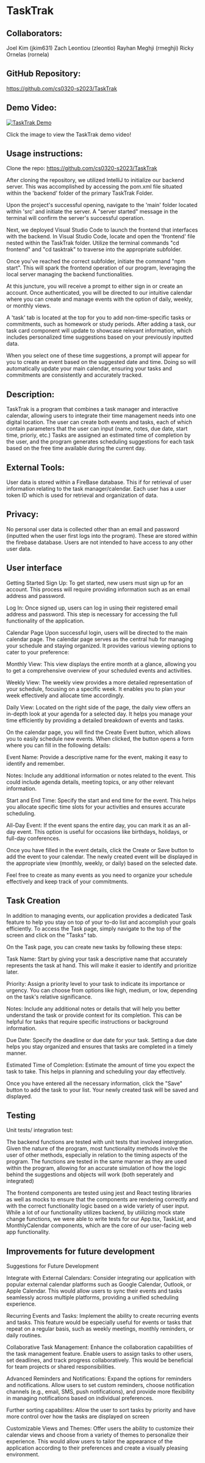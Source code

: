 # TaskTrak

## Collaborators:

Joel Kim (jkim631)
Zach Leontiou (zleontio)
Rayhan Meghji (rmeghji)
Ricky Ornelas (rornela)

## GitHub Repository:
https://github.com/cs0320-s2023/TaskTrak

## Demo Video:

[![TaskTrak Demo](https://github.com/cs0320-s2023/TaskTrak/assets/90580552/726d1a5f-433a-4a2f-b708-c4bd25edead9)](https://youtu.be/QSsfYRu87Mc?si=jx2ekvcz9i7yqYCQ)

Click the image to view the TaskTrak demo video!

## Usage instructions:
Clone the repo: https://github.com/cs0320-s2023/TaskTrak

After cloning the repository, we utilized IntelliJ to initialize our backend server. This was accomplished by accessing the pom.xml file situated within the 'backend' folder of the primary TaskTrak Folder.

Upon the project's successful opening, navigate to the 'main' folder located within 'src' and initiate the server. A "server started" message in the terminal will confirm the server's successful operation.

Next, we deployed Visual Studio Code to launch the frontend that interfaces with the backend. In Visual Studio Code, locate and open the 'frontend' file nested within the TaskTrak folder. Utilize the terminal commands "cd frontend" and "cd tasktrak" to traverse into the appropriate subfolder.

Once you've reached the correct subfolder, initiate the command "npm start". This will spark the frontend operation of our program, leveraging the local server managing the backend functionalities.

At this juncture, you will receive a prompt to either sign in or create an account. Once authenticated, you will be directed to our intuitive calendar where you can create and manage events with the option of daily, weekly, or monthly views.

A 'task' tab is located at the top for you to add non-time-specific tasks or commitments, such as homework or study periods. After adding a task, our task card component will update to showcase relevant information, which includes personalized time suggestions based on your previously inputted data.

When you select one of these time suggestions, a prompt will appear for you to create an event based on the suggested date and time. Doing so will automatically update your main calendar, ensuring your tasks and commitments are consistently and accurately tracked.

## Description:

TaskTrak is a program that combines a task manager and interactive calendar, allowing users to
integrate their time management needs into one digital location. The user can create both events
and tasks, each of which contain parameters that the user can input (name, notes, due date,
start time, prioriy, etc.) Tasks are assigned an estimated time of completion by the user, and the
program generates scheduling suggestions for each task based on the free time available during the current day.

## External Tools:

User data is stored within a FireBase database. This if for retrieval of user information
relating to the task manager/calendar. Each user has a user token ID which is used for retrieval
and organization of data.

## Privacy:

No personal user data is collected other than an email and password (inputted when the user
first logs into the program). These are stored within the firebase database. Users are not intended
to have access to any other user data.

## User interface

Getting Started
Sign Up: To get started, new users must sign up for an account. This process will require providing
information such as an email address and password.

Log In: Once signed up, users can log in using their registered email address and password.
This step is necessary for accessing the full functionality of the application.

Calendar Page
Upon successful login, users will be directed to the main calendar page.
The calendar page serves as the central hub for managing your schedule and staying organized.
It provides various viewing options to cater to your preference:

Monthly View: This view displays the entire month at a glance, allowing you to get a comprehensive
overview of your scheduled events and activities.

Weekly View: The weekly view provides a more detailed representation of your schedule, focusing on
a specific week. It enables you to plan your week effectively and allocate time accordingly.

Daily View: Located on the right side of the page, the daily view offers an in-depth look at your
agenda for a selected day. It helps you manage your time efficiently by providing a detailed
breakdown of events and tasks.

On the calendar page, you will find the Create Event button, which allows you to easily schedule
new events. When clicked, the button opens a form where you can fill in the following details:

Event Name: Provide a descriptive name for the event, making it easy to identify and remember.

Notes: Include any additional information or notes related to the event.
This could include agenda details, meeting topics, or any other relevant information.

Start and End Time: Specify the start and end time for the event.
This helps you allocate specific time slots for your activities and ensures accurate scheduling.

All-Day Event: If the event spans the entire day, you can mark it as an all-day event.
This option is useful for occasions like birthdays, holidays, or full-day conferences.

Once you have filled in the event details, click the Create or Save button to add the event to your
calendar. The newly created event will be displayed in the appropriate view
(monthly, weekly, or daily) based on the selected date.

Feel free to create as many events as you need to organize your schedule effectively
and keep track of your commitments.

## Task Creation
In addition to managing events, our application provides a dedicated Task feature to help you stay
on top of your to-do list and accomplish your goals efficiently. To access the Task page,
simply navigate to the top of the screen and click on the "Tasks" tab.

On the Task page, you can create new tasks by following these steps:

Task Name: Start by giving your task a descriptive name that accurately represents the task at hand.
This will make it easier to identify and prioritize later.

Priority: Assign a priority level to your task to indicate its importance or urgency.
You can choose from options like high, medium, or low, depending on the task's relative significance.

Notes: Include any additional notes or details that will help you better understand the task or
provide context for its completion. This can be helpful for tasks that require specific instructions
or background information.

Due Date: Specify the deadline or due date for your task. Setting a due date helps you stay
organized and ensures that tasks are completed in a timely manner.

Estimated Time of Completion: Estimate the amount of time you expect the task to take.
This helps in planning and scheduling your day effectively.

Once you have entered all the necessary information, click the "Save" button to add the
task to your list. Your newly created task will be saved and displayed.

## Testing

Unit tests/ integration test:

The backend functions are tested with unit tests that involved intergration. Given the nature of
the program, most functionality methods involve the user of other methods, especially in
relation to the timing aspects of the program. The functions are tested in the same manner as
they are used within the program, allowing for an accurate simulation of how the logic behind
the suggestions and objects will work (both seperately and integrated)

The frontend components are tested using jest and React testing libraries as well as mocks to ensure that the components are rendering correctly and with the correct functionality logic based on a wide variety of user input. While a lot of our functionality utilizes backend, by utiilizing mock state change functions, we were able to write tests for our App.tsx, TaskList, and MonthlyCalendar components, which are the core of our user-facing web app functionality.

## Improvements for future development

Suggestions for Future Development

Integrate with External Calendars:
Consider integrating our application with popular external calendar platforms such as Google
Calendar, Outlook, or Apple Calendar. This would allow users to sync their events and tasks
seamlessly across multiple platforms, providing a unified scheduling experience.

Recurring Events and Tasks: Implement the ability to create recurring events and tasks.
This feature would be especially useful for events or tasks that repeat on a regular basis,
such as weekly meetings, monthly reminders, or daily routines.

Collaborative Task Management: Enhance the collaboration capabilities of the task management
feature. Enable users to assign tasks to other users, set deadlines, and track progress
collaboratively. This would be beneficial for team projects or shared responsibilities.

Advanced Reminders and Notifications: Expand the options for reminders and notifications.
Allow users to set custom reminders, choose notification channels (e.g., email, SMS, push
notifications), and provide more flexibility in managing notifications based on individual
preferences.

Further sorting capabilites: Allow the user to sort tasks by priority and have more control over
how the tasks are displayed on screen

Customizable Views and Themes: Offer users the ability to customize their calendar views and
choose from a variety of themes to personalize their experience. This would allow users to tailor
the appearance of the application according to their preferences and create a visually pleasing
environment.
